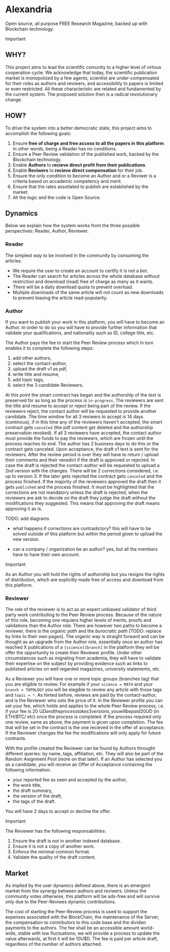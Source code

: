 # Alexandria

Open source, all purpose FREE Research Magazine, backed up with Blockchain technology.

>[!IMPORTANT]
>## WHY?
>This project aims to lead the scientific comunity to a higher level of virtous cooperation cycle.
We acknowledge that today, the scientific publication market is monopolized by a few agents, scientist are under-compensated for their roles as authors and reviwers, and accessibility to papers is limited or even restricted. All these characteristic are related and fundamented by the current system. The proposed solution then is a radical revolutionary change.
>
>## HOW?
>To drive the system into a better democratic state, this project aims to accomplish the following goals:
>1. Ensure **free of charge and free access to all the papers in this platform**. In other words, being a Reader has no conditions.
>2. Ensure a Peer Review validation of the published work, backed by the Blockchain technology.
>3. Enable **Authors** to **recieve direct profit from their publications**.
>4. Enable **Reviwers** to **recieve direct compensation** for their job.
>5. Ensure the only condition to become an Author and or a Reviwer is a criteria based on accademic competency and merit.
>6. Ensure that the rates assotiated to publish are established by the market.
>7. All the logic and the code is Open Source.

## Dynamics

Below we explain how the system works from the three possible perspectives: Reader, Author, Reviewer.

### Reader

The simplest way to be involved in the community by consuming the articles. 
- We require the user to create an account to certify it is not a bot.
- The Reader can search for articles across the whole database without restriction and download (read) free of charge as many as it wants.
- There will be a daily download quota to prevent overload. 
- Multiple downloads of the same article will not count as new downloads to prevent biasing the article read-popularity.

### Author

If you want to publish your work in this platform, you will have to become an Author. In order to do so you will have to provide further information that validate your qualifications, and nationality such as ID, college title, etc.

The Author pays the fee to start the Peer Review process which in turn enables it to complete the following steps:
1. add other authors,
2. select the contact-author,
3. upload the draft v1 as pdf,
4. write title and resume,
5. add topic tags,
6. select the 3 candidate Reviewers.

At this point the smart contract has began and the authorship of the text is preserved for as long as the process is `in-progress`. The reviewers are sent the title and resume to accept or reject being part of the review. If the reviewers reject, the contact author will be requested to provide another candidate. The time window for all 3 reviwers to accept is 14 days (continous), if in this time any of the reviewers haven't accepted, the smart contract gets `canceled` (the pdf content get deleted and the authorship preservation revoked).
If all 3 reviewers have accepted, the contact author must provide the funds to pay the reviewers, which are frozen until the process reaches its end. The author has 2 business days to do this or the contract gets canceled.
Upon acceptance, the draft v1 text is sent for the reviewers. After the review period is over they will have to return / upload their comments and their veredict if the draft is approved or rejected. In case the draft is rejected the contact-author will be requested to upload a 2nd version with the changes. There will be 2 corrections considered, i.e. up to version 3. If the later gets rejected the contract gets `canceled` and the process finished. If the majority of the reviewers approved the draft then it gets `published` and the process finished. It must be highlighted that the corrections are not mandatory unless the draft is rejected, when the reviewers are ask to decide on the draft they judge the draft without the modifications they suggested. This means that approving the draft means approving it as is.

TODO: add diagrams

- what happens if corrections are contradictory? this will have to be solved outside of this platform but within the period given to upload the new version.

- can a company / organization be an author? yes, but all the members have to have their own account.

>[!IMPORTANT]
> As an Author you will hold the rights of authorship but you resigns the rights of distribution, which are explicitly made free of access and download from this platform.

### Reviewer

The role of the reviewer is to act as an expert unbiased validator of third party work contributing to the Peer Review process.
Because of the nature of this role, becoming one requiers higher levels of merits, proofs and validations than the Author role.
There are however two paths to become a reviewer, there is the *organic path* and the *burocratic path* [TODO: replace by links to their own pages]. The organic way is straight forward and can be thought as an upgrade from the Author role, essentially once an author has reached X publications of a `[science][branch]` in the platform they will be offer the opportunity to create their Reviewer profile. Under other circumstances such as migrating from academia, they will have to validate their expertise on the subject by providing evidence such as links to published articles on well regarded magazines, university statements, etc.

As a Reviewer you will have one or more topic groups (branches tag) that you are eligible to review. For example if your `science = MATH` and your `branch = TOPOLOGY` you will be elegible to review any article with those tags and `topic = *`.
As hinted before, reviews are paid by the contact-author, and is the Reviewer who sets the price of it. In the Reviewer profile you can set your fee, which holds and applies to the whole Peer Review process, i.e. if your fee is 20 U$D and the process takes 3 versions, you will be paid 20 U$D (in ETH/BTC/ etc) once the process is completed. If the process required only one review, same as above, the payment is gicen upon completion. The fee that will be set in the contract is the one recieved in the offer of acceptance. If the Reviewer changes the fee the modifications will only apply for future contracts.

With the profile created the Reviewer can be found by Authors throught different queries: by name, tags, affiliation, etc. They will also be part of the Random Asignment Pool (more on that later).
If an Author has selected you as a candidate, you will receive an Offer of Acceptance containing the following information:
- your reported fee as seen and accepted by the author,
- the work title,
- the draft summary,
- the version of the draft,
- the tags of the draft.

You will have 2 days to accept or decline the offer.

>[!IMPORTANT]
> The Reviewer has the following responsabilities:
> 1. Ensure the draft is not in another indexed database.
> 2. Ensure it is not a copy of another work.
> 3. Enforce the minimal common format.
> 4. Validate the quality of the draft content.


## Market

As implied by the user dynamics defined above, there is an emergent market from the synergy between authors and reviwers.
Unless the community votes otherwise, this platform will be ads-free and will survive only due to the Peer-Reviwes dynamic contributions.

The cost of starting the Peer-Review process is used to support the expenses associated with the BlockChain, the maintenance of the Server, the compensation to contributors to this code base and the dividen payments to the authors.
The fee shall be an accessible amount world-wide, stable with low fluctuations; we will provide a process to update the value afterwards, at first it will be 10U$D.
The fee is paid per article draft, regardless of the number of authors attached.
